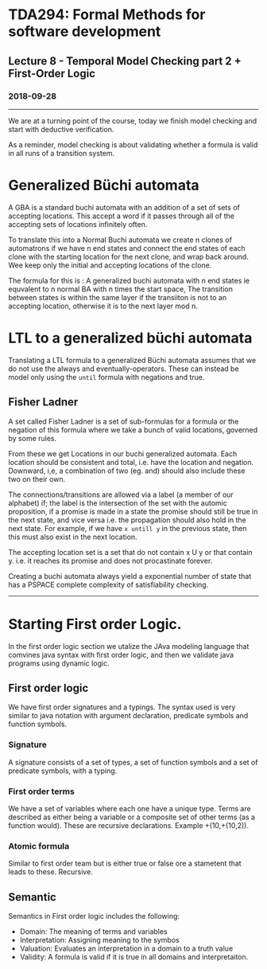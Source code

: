 # TDA294: Formal Methods for software development
## Lecture 8 - Temporal Model Checking part 2 + First-Order Logic
### 2018-09-28
---
We are at a turning point of the course, today we finish model checking and start with deductive verification.

As a reminder, model checking is about validating whether a formula is valid in all runs of a transition system.

# Generalized Büchi automata

 A GBA is a standard buchi automata with an addition of a set of sets of accepting locations. This accept a word if it passes through all of the accepting sets of locations infinitely often.  

 To translate this into a Normal Buchi automata we create n clones of automatrons if we have n end states and connect the end states of each clone with the  starting location for the next clone, and wrap back around. Wee keep only the initial and accepting locations of the clone.

 The formula for this is :
 A generalized buchi automata with n end states ie equvalent to n normal BA with n times the start space,  The transition between states is within the same layer if the transiiton is not to an accepting location, otherwise it is to the next layer mod n.


# LTL to a generalized büchi automata
Translating a LTL formula to a generalized Büchi automata assumes that we do not use the always and eventually-operators. These can instead be model only using the `until` formula with negations and true.

## Fisher Ladner
A set called Fisher Ladner is a set of sub-formulas for a formula or the negation of this formula where we take a bunch of valid locations, governed by some rules.

From these we get Locations in our buchi generalized automata. Each location should be consistent and total, i.e. have the location and negation. Downward, i,e, a combination of two (eg. and) should also include these two on their own.

 The connections/transitions are allowed via a label (a member of our alphabet) if; the label is the intersection of the set with the automic proposition, if a promise is made in a state the promise should still be true in the next state, and vice versa i.e. the propagation should also hold in the next state. For example, if we have `x untill y` in the previous state, then this must also exist in the next location.

The accepting location set is a set that do not contain x U y or that contain y. i.e. it reaches its promise and does not procastinate forever.

Creating a buchi automata always yield a exponential number of state that has a PSPACE complete complexity of satisfiability checking.

---
# Starting First order Logic.
In the first order logic section we utalize the JAva modeling language that comvines java syntax with first order logic, and then we validate java programs using dynamic logic.

## First order logic
We have first order signatures and a typings. The syntax used is very similar to java notation with argument declaration, predicate symbols and function symbols.

### Signature
A signature consists of a set of types, a set of function symbols and a set of predicate symbols, with a typing.

### First order terms
We have a set of variables where each one have a unique type. Terms are described as either being a variable or a composite set of other terms (as a function would). These are recursive declarations. Example +(10,+(10,2)).


### Atomic formula
Similar to first order team but is either true or false ore a stametent that leads to these. Recursive.

## Semantic
Semantics in First order logic includes the following:

* Domain: The meaning of terms and variables
* Interpretation: Assigning meaning to the symbos
* Valuation: Evaluates an interpretation in a domain to a truth value
* Validity: A formula is valid if it is true in all domains and interpretaiton.
